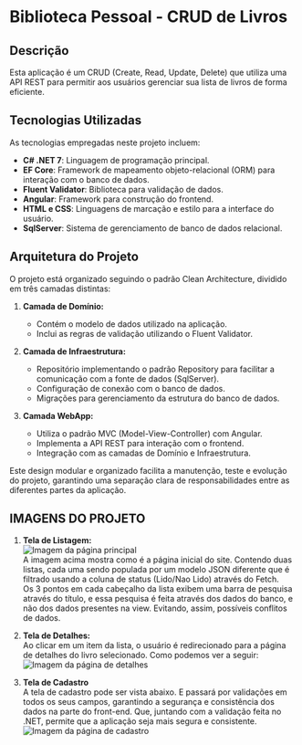# Biblioteca Pessoal - CRUD de Livros

## Descrição

Esta aplicação é um CRUD (Create, Read, Update, Delete) que utiliza uma API REST para permitir aos usuários gerenciar sua lista de livros de forma eficiente.

## Tecnologias Utilizadas

As tecnologias empregadas neste projeto incluem:

- **C# .NET 7**: Linguagem de programação principal.
- **EF Core**: Framework de mapeamento objeto-relacional (ORM) para interação com o banco de dados.
- **Fluent Validator**: Biblioteca para validação de dados.
- **Angular**: Framework para construção do frontend.
- **HTML e CSS**: Linguagens de marcação e estilo para a interface do usuário.
- **SqlServer**: Sistema de gerenciamento de banco de dados relacional.

## Arquitetura do Projeto

O projeto está organizado seguindo o padrão Clean Architecture, dividido em três camadas distintas:

1. **Camada de Domínio:**
   - Contém o modelo de dados utilizado na aplicação.
   - Inclui as regras de validação utilizando o Fluent Validator.

2. **Camada de Infraestrutura:**
   - Repositório implementando o padrão Repository para facilitar a comunicação com a fonte de dados (SqlServer).
   - Configuração de conexão com o banco de dados.
   - Migrações para gerenciamento da estrutura do banco de dados.

3. **Camada WebApp:**
   - Utiliza o padrão MVC (Model-View-Controller) com Angular.
   - Implementa a API REST para interação com o frontend.
   - Integração com as camadas de Domínio e Infraestrutura.

Este design modular e organizado facilita a manutenção, teste e evolução do projeto, garantindo uma separação clara de responsabilidades entre as diferentes partes da aplicação.

## IMAGENS DO PROJETO       
1. **Tela de Listagem:**     
![Imagem da página principal](https://imgur.com/5hiUNWL.png)     
A imagem acima mostra como é a página inicial do site. Contendo duas listas, cada uma sendo populada por um modelo JSON diferente que é filtrado usando a coluna de status (Lido/Nao Lido) através do Fetch.    
Os 3 pontos em cada cabeçalho da lista exibem uma barra de pesquisa através do título, e essa pesquisa é feita através dos dados do banco, e não dos dados presentes na view. Evitando, assim, possíveis conflitos de dados. 


2. **Tela de Detalhes:**      
Ao clicar em um item da lista, o usuário é redirecionado para a página de detalhes do livro selecionado. Como podemos ver a seguir:          
![Imagem da página de detalhes](https://imgur.com/c4ldWSp.png)     


3. **Tela de Cadastro**       
A tela de cadastro pode ser vista abaixo. E passará por validações em todos os seus campos, garantindo a segurança e consistência dos dados na parte do front-end. Que, juntando com a validação feita no .NET, permite que a aplicação seja mais segura e consistente.     
![Imagem da página de cadastro](https://i.imgur.com/TVlN8jL.png)